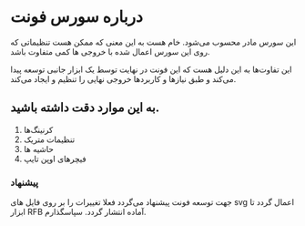 # درباره سورس فونت

این سورس مادر محسوب می‌شود. خام هست به این معنی که ممکن هست تنظیماتی که روی این سورس اعمال شده با خروجی ها کمی متفاوت باشد.

این تفاوت‌ها به این دلیل هست که این فونت در نهایت توسط یک ابزار جانبی توسعه پیدا می‌کند و طبق نیاز‌ها و کاربرد‌ها خروجی نهایی را تنظیم و ایجاد می‌کند.

## به این موارد دقت داشته باشید.

1. کرنینگ‌ها 
2. تنظیمات متریک
3. حاشیه ها
4. فیچر‌های اوپن تایپ



### پیشنهاد

جهت توسعه فونت پیشنهاد می‌گردد فعلا تغییرات را بر روی فایل های svg اعمال گردد تا ابزار RFB آماده انتشار گردد.
سپاسگذارم.
